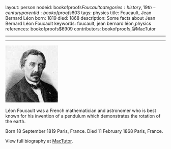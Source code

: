 layout: person
nodeid: bookofproofs$Foucault
categories: history,19th-century
parentid: bookofproofs$603
tags: physics
title: Foucault, Jean Bernard Léon
born: 1819
died: 1868
description: Some facts about Jean Bernard Léon Foucault
keywords: foucault, jean bernard léon,physics
references: bookofproofs$6909
contributors: bookofproofs,@MacTutor

---


---

![Foucault.jpg](https://github.com/bookofproofs/bookofproofs.github.io/blob/main/_sources/_assets/images/portraits/Foucault.jpg?raw=true)

Léon Foucault was a French mathematician and astronomer who is best known for his invention of a pendulum which demonstrates the rotation of the earth.

Born 18 September 1819 Paris, France. Died 11 February 1868 Paris, France.


View full biography at [MacTutor](https://mathshistory.st-andrews.ac.uk/Biographies/Foucault/).